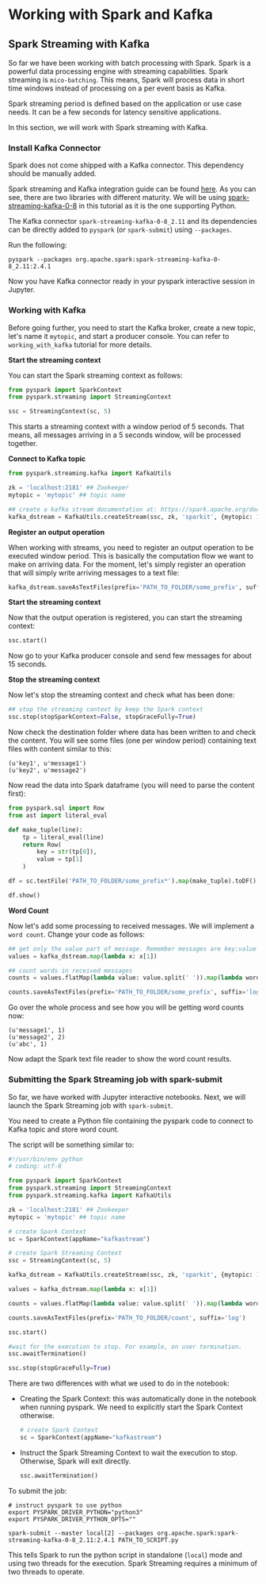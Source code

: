 
# Working with Spark and Kafka

## Spark Streaming with Kafka

So far we have been working with batch processing with Spark. Spark is a powerful
data processing engine with streaming capabilities. Spark streaming is `mico-batching`.
This means, Spark will process data in short time windows instead of processing
on a per event basis as Kafka.

Spark streaming period is defined based on the application or use case needs.
It can be a few seconds for latency sensitive applications.

In this section, we will work with Spark streaming with Kafka.



### Install Kafka Connector

Spark does not come shipped with a Kafka connector. This dependency should be manually added.

Spark streaming and Kafka integration guide can be found [here](https://spark.apache.org/docs/2.4.1/streaming-kafka-integration.html).
As you can see, there are two libraries with different maturity. We will be using
[spark-streaming-kafka-0-8](https://spark.apache.org/docs/2.4.1/streaming-kafka-0-8-integration.html)
in this tutorial as it is the one supporting Python.

The Kafka connector `spark-streaming-kafka-0-8_2.11` and its dependencies can be directly added to `pyspark` (or `spark-submit`) using `--packages`.

Run the following:

```
pyspark --packages org.apache.spark:spark-streaming-kafka-0-8_2.11:2.4.1
```

Now you have Kafka connector ready in your pyspark interactive session in Jupyter.

### Working with Kafka

Before going further, you need to start the Kafka broker, create a new topic,
let's name it `mytopic`, and start a producer console. You can refer to
`working_with_kafka` tutorial for more details.

**Start the streaming context**

You can start the Spark streaming context as follows:




```python
from pyspark import SparkContext
from pyspark.streaming import StreamingContext

ssc = StreamingContext(sc, 5)
```

This starts a streaming context with a window period of 5 seconds. That means,
all messages arriving in a 5 seconds window, will be processed together.

**Connect to Kafka topic**


```python
from pyspark.streaming.kafka import KafkaUtils

zk = 'localhost:2181' ## Zookeeper
mytopic = 'mytopic' ## topic name

## create a kafka stream documentation at: https://spark.apache.org/docs/2.4.1/api/python/pyspark.streaming.html#pyspark.streaming.kafka.KafkaUtils
kafka_dstream = KafkaUtils.createStream(ssc, zk, 'sparkit', {mytopic: 1})

```

**Register an output operation**

When working with streams, you need to register an output operation to be executed
window period. This is basically the computation flow we want to make on arriving
data. For the moment, let's simply register an operation that will simply write
arriving messages to a text file:



```python
kafka_dstream.saveAsTextFiles(prefix='PATH_TO_FOLDER/some_prefix', suffix='log')

```

**Start the streaming context**

Now that the output operation is registered, you can start the streaming context:



```python
ssc.start()

```

Now go to your Kafka producer console and send few messages for about 15 seconds.


**Stop the streaming context**

Now let's stop the streaming context and check what has been done:



```python
## stop the streaming context by keep the Spark context
ssc.stop(stopSparkContext=False, stopGraceFully=True)

```

Now check the destination folder where data has been written to and check the content.
You will see some files (one per window period) containing text files with
content similar to this:

```
(u'key1', u'message1')
(u'key2', u'message2')
```

Now read the data into Spark dataframe (you will need to parse the content first):


```python
from pyspark.sql import Row
from ast import literal_eval

def make_tuple(line):
    tp = literal_eval(line)
    return Row(
        key = str(tp[0]),
        value = tp[1]
    )

df = sc.textFile('PATH_TO_FOLDER/some_prefix*').map(make_tuple).toDF()

df.show()
```

**Word Count**

Now let's add some processing to received messages. We will implement a `word count`.
Change your code as follows:




```python
## get only the value part of message. Remember messages are key:value pairs
values = kafka_dstream.map(lambda x: x[1])

## count words in received messages
counts = values.flatMap(lambda value: value.split(' ')).map(lambda word: (word, 1)).reduceByKey(lambda a, b: a + b)

counts.saveAsTextFiles(prefix='PATH_TO_FOLDER/some_prefix', suffix='log')
```

Go over the whole process and see how you will be getting word counts now:

```
(u'message1', 1)
(u'message2', 2)
(u'abc', 1)
```

Now adapt the Spark text file reader to show the word count results.

### Submitting the Spark Streaming job with spark-submit

So far, we have worked with Jupyter interactive notebooks. Next, we will launch the Spark Streaming job with `spark-submit`.

You need to create a Python file containing the pyspark code to connect to Kafka topic and store word count.

The script will be something similar to:

```python
#!/usr/bin/env python
# coding: utf-8

from pyspark import SparkContext
from pyspark.streaming import StreamingContext
from pyspark.streaming.kafka import KafkaUtils

zk = 'localhost:2181' ## Zookeeper
mytopic = 'mytopic' ## topic name

# create Spark Context
sc = SparkContext(appName="kafkastream")

# create Spark Streaming Context
ssc = StreamingContext(sc, 5)

kafka_dstream = KafkaUtils.createStream(ssc, zk, 'sparkit', {mytopic: 1})

values = kafka_dstream.map(lambda x: x[1])

counts = values.flatMap(lambda value: value.split(' ')).map(lambda word: (word, 1)).reduceByKey(lambda a, b: a + b)

counts.saveAsTextFiles(prefix='PATH_TO_FOLDER/count', suffix='log')

ssc.start()

#wait for the execution to stop. For example, on user termination.
ssc.awaitTermination()

ssc.stop(stopGraceFully=True)

```

There are two differences with what we used to do in the notebook:

* Creating the Spark Context: this was automatically done in the notebook when running pyspark.
  We need to explicitly start the Spark Context otherwise.

  ```python
  # create Spark Context
  sc = SparkContext(appName="kafkastream")
  ```

* Instruct the Spark Streaming Context to wait the execution to stop. Otherwise, Spark will exit directly.

  ```python
  ssc.awaitTermination()
  ```

To submit the job:

```
# instruct pyspark to use python
export PYSPARK_DRIVER_PYTHON="python3"
export PYSPARK_DRIVER_PYTHON_OPTS=""

spark-submit --master local[2] --packages org.apache.spark:spark-streaming-kafka-0-8_2.11:2.4.1 PATH_TO_SCRIPT.py
```

This tells Spark to run the python script in standalone (`local`) mode and using two threads for the execution. Spark Streaming requires a minimum of two threads to operate.

